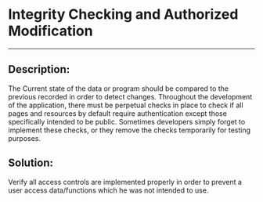 # Integrity Checking and Authorized Modification
-------

## Description:

The Current state of the data or program should be compared to the previous recorded in order to detect changes.
Throughout the development of the application, there must be perpetual checks in place to check if all 
pages and resources by default require authentication except those specifically intended to be public.
Sometimes developers simply forget to implement these checks, or they remove the checks temporarily 
for testing purposes. 

## Solution:

Verify all access controls are implemented properly in order to prevent a user access data/functions which 
he was not intended to use.
